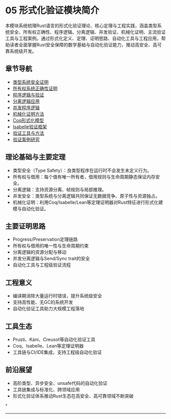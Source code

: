 ﻿# 05 形式化验证模块简介

本模块系统梳理Rust语言的形式化验证理论、核心定理与工程实践，涵盖类型系统安全、所有权正确性、程序逻辑、分离逻辑、并发验证、机械化证明、主流验证工具与工程案例。通过形式化定义、定理、证明思路、自动化工具与工程应用，帮助读者全面掌握Rust安全保障的数学基础与自动化验证能力，推动高安全、高可靠系统级开发。

## 章节导航

- [类型系统安全证明](./01_type_system_safety.md)
- [所有权系统正确性证明](./02_ownership_correctness.md)
- [程序逻辑与验证](./03_program_logic.md)
- [分离逻辑应用](./04_separation_logic.md)
- [并发程序逻辑](./05_concurrent_logic.md)
- [机械化证明方法](./06_mechanized_proofs.md)
- [Coq形式化模型](./07_coq_formalization.md)
- [Isabelle验证框架](./08_isabelle_verification.md)
- [验证工具与方法](./09_verification_tools.md)
- [验证案例研究](./10_case_studies.md)

## 理论基础与主要定理

- 类型安全（Type Safety）：良类型程序在运行时不会发生未定义行为。
- 所有权与借用：每个值有唯一所有者，借用规则与生命周期静态保证内存安全。
- 分离逻辑：支持资源分离、帧规则与局部推理。
- 并发安全：类型系统与分离逻辑共同保证无数据竞争、原子性与资源独占。
- 机械化证明：利用Coq/Isabelle/Lean等定理证明器对Rust特征进行形式化建模与自动化验证。

## 主要证明思路

- Progress/Preservation定理链路
- 所有权与借用的唯一性与生命周期约束
- 分离逻辑的资源分配与移动
- 并发分离逻辑与Send/Sync trait的安全
- 自动化工具与工程级验证流程

## 工程意义

- 编译期消除大量运行时错误，提升系统级安全
- 支持高性能、无GC的系统开发
- 自动化验证工具助力大规模工程落地

## 工具生态

- Prusti、Kani、Creusot等自动化验证工具
- Coq、Isabelle、Lean等定理证明器
- 工具链与CI/IDE集成，支持工程级自动化验证

## 前沿展望

- 高阶类型、异步安全、unsafe代码的自动化验证
- 工具链集成与标准化、跨领域应用
- 形式化验证体系推动Rust生态在高安全、高可靠领域不断突破

"

---
